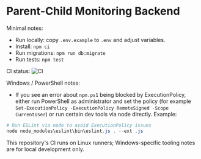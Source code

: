 # Parent-Child Monitoring Backend

Minimal notes:

- Run locally: copy `.env.example` to `.env` and adjust variables.
- Install: `npm ci`
- Run migrations: `npm run db:migrate`
- Run tests: `npm test`

CI status: ![CI](https://github.com/yasinghadiri-dev/ggg-backend/actions/workflows/ci.yml/badge.svg)

Windows / PowerShell notes:

- If you see an error about `npm.ps1` being blocked by ExecutionPolicy, either run PowerShell as administrator and set the policy (for example `Set-ExecutionPolicy -ExecutionPolicy RemoteSigned -Scope CurrentUser`) or run certain dev tools via node directly. Example:

```powershell
# Run ESLint via node to avoid ExecutionPolicy issues
node node_modules\eslint\bin\eslint.js . --ext .js
```

This repository's CI runs on Linux runners; Windows-specific tooling notes are for local development only.
